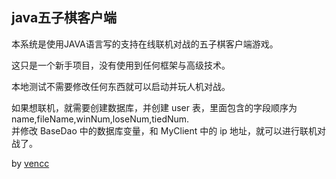 ## java五子棋客户端

本系统是使用JAVA语言写的支持在线联机对战的五子棋客户端游戏。

这只是一个新手项目，没有使用到任何框架与高级技术。

本地测试不需要修改任何东西就可以启动并玩人机对战。

如果想联机，就需要创建数据库，并创建 user 表，里面包含的字段顺序为 name,fileName,winNum,loseNum,tiedNum.  
并修改 BaseDao 中的数据库变量，和 MyClient 中的 ip 地址，就可以进行联机对战了。

by [vencc](https://github.com/vencc/game)

